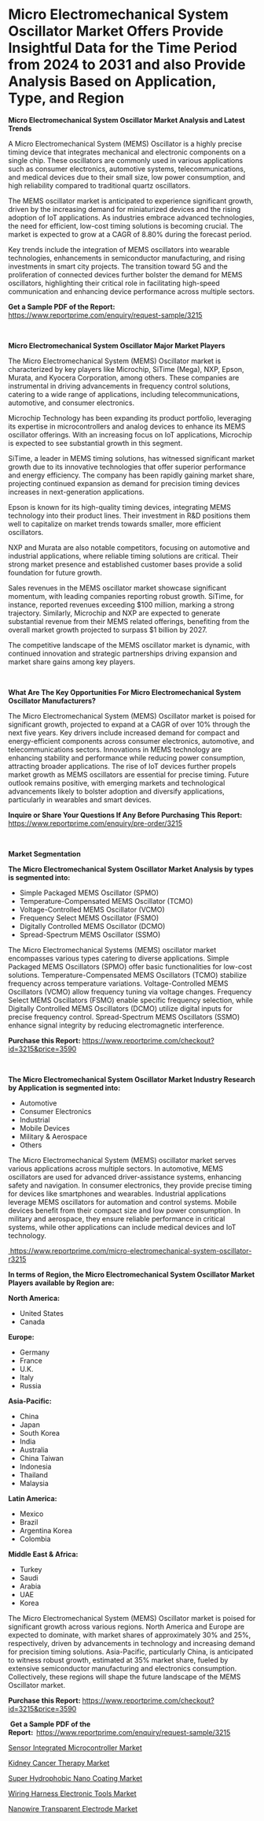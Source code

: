 <p><h1>Micro Electromechanical System Oscillator Market Offers Provide Insightful Data for the Time Period from 2024 to 2031 and also Provide Analysis Based on Application, Type, and Region</h1></p><p><strong>Micro Electromechanical System Oscillator Market Analysis and Latest Trends</strong></p>
<p><p>A Micro Electromechanical System (MEMS) Oscillator is a highly precise timing device that integrates mechanical and electronic components on a single chip. These oscillators are commonly used in various applications such as consumer electronics, automotive systems, telecommunications, and medical devices due to their small size, low power consumption, and high reliability compared to traditional quartz oscillators. </p><p>The MEMS oscillator market is anticipated to experience significant growth, driven by the increasing demand for miniaturized devices and the rising adoption of IoT applications. As industries embrace advanced technologies, the need for efficient, low-cost timing solutions is becoming crucial. The market is expected to grow at a CAGR of 8.80% during the forecast period. </p><p>Key trends include the integration of MEMS oscillators into wearable technologies, enhancements in semiconductor manufacturing, and rising investments in smart city projects. The transition toward 5G and the proliferation of connected devices further bolster the demand for MEMS oscillators, highlighting their critical role in facilitating high-speed communication and enhancing device performance across multiple sectors.</p></p>
<p><strong>Get a Sample PDF of the Report:&nbsp;</strong> <a href="https://www.reportprime.com/enquiry/request-sample/3215">https://www.reportprime.com/enquiry/request-sample/3215</a></p>
<p>&nbsp;</p>
<p><strong>Micro Electromechanical System Oscillator Major Market Players</strong></p>
<p><p>The Micro Electromechanical System (MEMS) Oscillator market is characterized by key players like Microchip, SiTime (Mega), NXP, Epson, Murata, and Kyocera Corporation, among others. These companies are instrumental in driving advancements in frequency control solutions, catering to a wide range of applications, including telecommunications, automotive, and consumer electronics.</p><p>Microchip Technology has been expanding its product portfolio, leveraging its expertise in microcontrollers and analog devices to enhance its MEMS oscillator offerings. With an increasing focus on IoT applications, Microchip is expected to see substantial growth in this segment.</p><p>SiTime, a leader in MEMS timing solutions, has witnessed significant market growth due to its innovative technologies that offer superior performance and energy efficiency. The company has been rapidly gaining market share, projecting continued expansion as demand for precision timing devices increases in next-generation applications.</p><p>Epson is known for its high-quality timing devices, integrating MEMS technology into their product lines. Their investment in R&D positions them well to capitalize on market trends towards smaller, more efficient oscillators.</p><p>NXP and Murata are also notable competitors, focusing on automotive and industrial applications, where reliable timing solutions are critical. Their strong market presence and established customer bases provide a solid foundation for future growth.</p><p>Sales revenues in the MEMS oscillator market showcase significant momentum, with leading companies reporting robust growth. SiTime, for instance, reported revenues exceeding $100 million, marking a strong trajectory. Similarly, Microchip and NXP are expected to generate substantial revenue from their MEMS related offerings, benefiting from the overall market growth projected to surpass $1 billion by 2027.</p><p>The competitive landscape of the MEMS oscillator market is dynamic, with continued innovation and strategic partnerships driving expansion and market share gains among key players.</p></p>
<p>&nbsp;</p>
<p><strong>What Are The Key Opportunities For Micro Electromechanical System Oscillator Manufacturers?</strong></p>
<p><p>The Micro Electromechanical System (MEMS) Oscillator market is poised for significant growth, projected to expand at a CAGR of over 10% through the next five years. Key drivers include increased demand for compact and energy-efficient components across consumer electronics, automotive, and telecommunications sectors. Innovations in MEMS technology are enhancing stability and performance while reducing power consumption, attracting broader applications. The rise of IoT devices further propels market growth as MEMS oscillators are essential for precise timing. Future outlook remains positive, with emerging markets and technological advancements likely to bolster adoption and diversify applications, particularly in wearables and smart devices.</p></p>
<p><strong>Inquire or Share Your Questions If Any Before Purchasing This Report:</strong> <a href="https://www.reportprime.com/enquiry/pre-order/3215">https://www.reportprime.com/enquiry/pre-order/3215</a></p>
<p>&nbsp;</p>
<p><strong>Market Segmentation</strong></p>
<p><strong>The Micro Electromechanical System Oscillator Market Analysis by types is segmented into:</strong></p>
<p><ul><li>Simple Packaged MEMS Oscillator (SPMO)</li><li>Temperature-Compensated MEMS Oscillator (TCMO)</li><li>Voltage-Controlled MEMS Oscillator (VCMO)</li><li>Frequency Select MEMS Oscillator (FSMO)</li><li>Digitally Controlled MEMS Oscillator (DCMO)</li><li>Spread-Spectrum MEMS Oscillator (SSMO)</li></ul></p>
<p><p>The Micro Electromechanical Systems (MEMS) oscillator market encompasses various types catering to diverse applications. Simple Packaged MEMS Oscillators (SPMO) offer basic functionalities for low-cost solutions. Temperature-Compensated MEMS Oscillators (TCMO) stabilize frequency across temperature variations. Voltage-Controlled MEMS Oscillators (VCMO) allow frequency tuning via voltage changes. Frequency Select MEMS Oscillators (FSMO) enable specific frequency selection, while Digitally Controlled MEMS Oscillators (DCMO) utilize digital inputs for precise frequency control. Spread-Spectrum MEMS Oscillators (SSMO) enhance signal integrity by reducing electromagnetic interference.</p></p>
<p><strong>Purchase this Report:&nbsp;</strong><a href="https://www.reportprime.com/checkout?id=3215&price=3590">https://www.reportprime.com/checkout?id=3215&price=3590</a></p>
<p>&nbsp;</p>
<p><strong>The Micro Electromechanical System Oscillator Market Industry Research by Application is segmented into:</strong></p>
<p><ul><li>Automotive</li><li>Consumer Electronics</li><li>Industrial</li><li>Mobile Devices</li><li>Military & Aerospace</li><li>Others</li></ul></p>
<p><p>The Micro Electromechanical System (MEMS) oscillator market serves various applications across multiple sectors. In automotive, MEMS oscillators are used for advanced driver-assistance systems, enhancing safety and navigation. In consumer electronics, they provide precise timing for devices like smartphones and wearables. Industrial applications leverage MEMS oscillators for automation and control systems. Mobile devices benefit from their compact size and low power consumption. In military and aerospace, they ensure reliable performance in critical systems, while other applications can include medical devices and IoT technology.</p></p>
<p><a href="https://www.reportprime.com/micro-electromechanical-system-oscillator-r3215">&nbsp;https://www.reportprime.com/micro-electromechanical-system-oscillator-r3215</a></p>
<p><strong>In terms of Region, the Micro Electromechanical System Oscillator Market Players available by Region are:</strong></p>
<p>
    <p> <strong> North America: </strong>
        <ul>
            <li>United States</li>
            <li>Canada</li>
        </ul>
        </p> 
    <p> <strong> Europe: </strong>
        <ul>
            <li>Germany</li>
            <li>France</li>
            <li>U.K.</li>
            <li>Italy</li>
            <li>Russia</li>
        </ul>
        </p> 
    <p> <strong> Asia-Pacific: </strong>
        <ul>
            <li>China</li>
            <li>Japan</li>
            <li>South Korea</li>
            <li>India</li>
            <li>Australia</li>
            <li>China Taiwan</li>
            <li>Indonesia</li>
            <li>Thailand</li>
            <li>Malaysia</li>
        </ul>
        </p> 
    <p> <strong> Latin America: </strong>
        <ul>
            <li>Mexico</li>
            <li>Brazil</li>
            <li>Argentina Korea</li>
            <li>Colombia</li>
        </ul>
        </p> 
    <p> <strong> Middle East & Africa: </strong>
        <ul>
            <li>Turkey</li>
            <li>Saudi</li>
            <li>Arabia</li>
            <li>UAE</li>
            <li>Korea</li>
        </ul>
    </p>
    </p>
<p><p>The Micro Electromechanical System (MEMS) Oscillator market is poised for significant growth across various regions. North America and Europe are expected to dominate, with market shares of approximately 30% and 25%, respectively, driven by advancements in technology and increasing demand for precision timing solutions. Asia-Pacific, particularly China, is anticipated to witness robust growth, estimated at 35% market share, fueled by extensive semiconductor manufacturing and electronics consumption. Collectively, these regions will shape the future landscape of the MEMS Oscillator market.</p></p>
<p><strong>Purchase this Report: </strong><a href="https://www.reportprime.com/checkout?id=3215&price=3590">https://www.reportprime.com/checkout?id=3215&price=3590</a></p>
<p>&nbsp;<strong>Get a Sample PDF of the Report:&nbsp;&nbsp;</strong><a href="https://www.reportprime.com/enquiry/request-sample/3215">https://www.reportprime.com/enquiry/request-sample/3215</a></p>
<p><strong></strong></p>
<p><p><a href="https://github.com/marloy8/Market-Research-Report-List-6/blob/main/sensor-integrated-microcontroller-market.md">Sensor Integrated Microcontroller Market</a></p><p><a href="https://www.linkedin.com/pulse/kidney-cancer-therapy-market-research-report-exploring-size-bexlc?trackingId=QADvoQgETrWUQbO86FezlA%3D%3D">Kidney Cancer Therapy Market</a></p><p><a href="https://issuu.com/reportprime-2/docs/super-hydrophobic-nano-coating-mark_fca8c2d96b7c04">Super Hydrophobic Nano Coating Market</a></p><p><a href="https://issuu.com/reportprime-2/docs/wiring-harness-electronic-tools-mar_892c556c70f9fe">Wiring Harness Electronic Tools Market</a></p><p><a href="https://github.com/WillieWoodard/Market-Research-Report-List-6/blob/main/nanowire-transparent-electrode-market.md">Nanowire Transparent Electrode Market</a></p></p>
